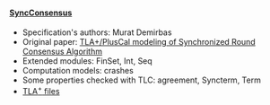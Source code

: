 #### <a href="https://github.com/muratdem/PlusCal-examples/tree/master/SyncConsensus">SyncConsensus</a>
- Specification's authors: Murat Demirbas
- Original paper: <a href="http://muratbuffalo.blogspot.com/2017/11/tlapluscal-modeling-of-synchronized.html">TLA+/PlusCal modeling of Synchronized Round Consensus Algorithm</a>
- Extended modules: FinSet, Int, Seq
- Computation models: crashes
- Some properties checked with TLC: agreement, Syncterm, Term
- <a href="https://github.com/muratdem/PlusCal-examples/tree/master/SyncConsensus">TLA<sup>+</sup> files</a>